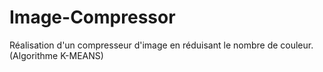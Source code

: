 # Image-Compressor
Réalisation d'un compresseur d'image en réduisant le nombre de couleur. (Algorithme K-MEANS)

